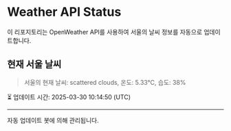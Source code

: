
# Weather API Status

이 리포지토리는 OpenWeather API를 사용하여 서울의 날씨 정보를 자동으로 업데이트합니다.

## 현재 서울 날씨
> 서울의 현재 날씨: scattered clouds, 온도: 5.33°C, 습도: 38%

⏳ 업데이트 시간: 2025-03-30 10:14:50 (UTC)

---
자동 업데이트 봇에 의해 관리됩니다.
